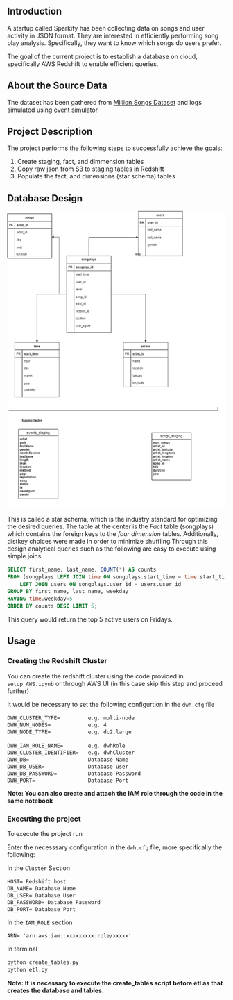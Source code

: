 ## Introduction
A startup called Sparkify has been collecting data on songs and user activity in JSON format. They are interested in efficiently performing 
song play analysis. Specifically, they want to know which songs do users prefer.

The goal of the current project is to establish a database on cloud, specifically AWS Redshift to enable efficient queries.

## About the Source Data
The dataset has been gathered from [Million Songs Dataset](https://labrosa.ee.columbia.edu/millionsong/) and logs simulated using 
[event simulator](https://github.com/Interana/eventsim)

## Project Description

The project performs the following steps to successfully achieve the goals:

1. Create staging, fact, and dimmension tables
2. Copy raw json from S3 to staging tables in Redshift
3. Populate the fact, and dimensions (star schema) tables

## Database Design
![Database design](db_design.png)

This is called a star schema, which is the industry standard for optimizing the desired queries. The table at the center is the *Fact* table 
(songplays) which contains the foreign keys to the *four dimension* tables. Additionally, distkey choices were made in order to minimize shuffling.Through this design analytical queries such as the following are easy to execute using simple joins.

~~~~sql
SELECT first_name, last_name, COUNT(*) AS counts 
FROM (songplays LEFT JOIN time ON songplays.start_time = time.start_time)
    LEFT JOIN users ON songplays.user_id = users.user_id 
GROUP BY first_name, last_name, weekday 
HAVING time.weekday=5 
ORDER BY counts DESC LIMIT 5;
~~~~

This query would return the top 5 active users on Fridays.

## Usage

### Creating the Redshift Cluster

You can create the redshift cluster using the code provided in `setup_AWS.ipynb` or through AWS UI (in this case skip this step and proceed further)

It would be necessary to set the following configurtion in the `dwh.cfg` file

```
DWH_CLUSTER_TYPE=         e.g. multi-node
DWH_NUM_NODES=            e.g. 4
DWH_NODE_TYPE=            e.g. dc2.large

DWH_IAM_ROLE_NAME=        e.g. dwhRole
DWH_CLUSTER_IDENTIFIER=   e.g. dwhCluster
DWH_DB=                   Database Name
DWH_DB_USER=              Database user
DWH_DB_PASSWORD=          Database Password
DWH_PORT=                 Database Port
```
**Note: You can also create and attach the IAM role through the code in the same notebook**

### Executing the project

To execute the project run

Enter the necesssary configuration in the `dwh.cfg` file, more specifically the following:

In the `Cluster` Section
```
HOST= Redshift host
DB_NAME= Database Name
DB_USER= Database User
DB_PASSWORD= Database Password
DB_PORT= Database Port
```

In the `IAM_ROLE` section
```
ARN= 'arn:aws:iam::xxxxxxxxx:role/xxxxx'
```

In terminal
```python
python create_tables.py
python etl.py
```

**Note: It is necessary to execute the create_tables script before etl as that creates the database and tables.**

